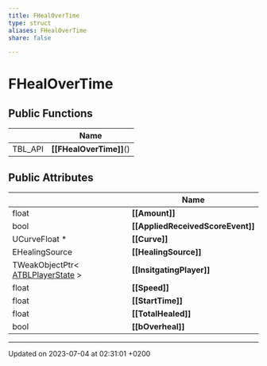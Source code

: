 ```yaml
---
title: FHealOverTime
type: struct
aliases: FHealOverTime
share: false

---
```


# FHealOverTime





## Public Functions

|                | Name           |
| -------------- | -------------- |
| TBL_API | **[[FHealOverTime]]**() |

## Public Attributes

|                | Name           |
| -------------- | -------------- |
| float | **[[Amount]]**  |
| bool | **[[AppliedReceivedScoreEvent]]**  |
| UCurveFloat * | **[[Curve]]**  |
| EHealingSource | **[[HealingSource]]**  |
| TWeakObjectPtr< [ATBLPlayerState](/docs/SDK/Source/Classes/classATBLPlayerState.md) > | **[[InsitgatingPlayer]]**  |
| float | **[[Speed]]**  |
| float | **[[StartTime]]**  |
| float | **[[TotalHealed]]**  |
| bool | **[[bOverheal]]**  |

-------------------------------

Updated on 2023-07-04 at 02:31:01 +0200